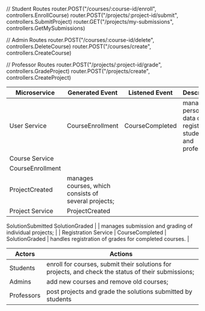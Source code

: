 

// Student Routes
router.POST("/courses/:course-id/enroll", controllers.EnrollCourse)
router.POST("/projects/:project-id/submit", controllers.SubmitProject)
router.GET("/projects/my-submissions", controllers.GetMySubmissions)

// Admin Routes
router.POST("/courses/:course-id/delete", controllers.DeleteCourse)
router.POST("/courses/create", controllers.CreateCourse)

// Professor Routes
router.POST("/projects/:project-id/grade", controllers.GradeProject)
router.POST("/projects/create", controllers.CreateProject)

| Microservice | Generated Event | Listened Event | Description |
| --- | --- | --- | --- |
| User Service | CourseEnrollment | CourseCompleted | manages personal data of registered students and professors; |
| Course Service | 
 | CourseEnrollment
ProjectCreated | manages courses, which consists of several projects; |
| Project Service | ProjectCreated
SolutionSubmitted
SolutionGraded |  | manages submission and grading of individual projects; |
| Registration Service | CourseCompleted | SolutionGraded | handles registration of grades for completed courses. |

| Actors | Actions |
| --- | --- |
| Students | enroll for courses, submit their solutions for projects, and check the status of their submissions; |
| Admins |  add new courses and remove old courses; |
| Professors | post projects and grade the solutions submitted by students |
